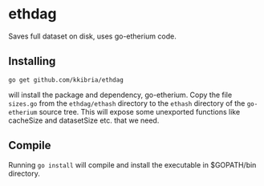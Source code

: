 # ethdag
Saves full dataset on disk, uses go-etherium code.

## Installing
`go get github.com/kkibria/ethdag`

will install the package and dependency, go-etherium. Copy the file `sizes.go` from the `ethdag/ethash` directory to the `ethash` directory of the `go-etherium` source tree. This will expose some unexported functions like cacheSize and datasetSize etc. that we need.

## Compile
Running `go install` will compile and install the executable in $GOPATH/bin directory. 
